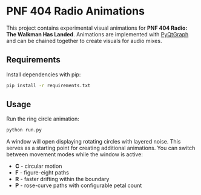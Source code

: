 # PNF 404 Radio Animations

This project contains experimental visual animations for **PNF 404 Radio: The Walkman Has Landed**. Animations are implemented with [PyQtGraph](https://www.pyqtgraph.org/) and can be chained together to create visuals for audio mixes.

## Requirements

Install dependencies with pip:

```bash
pip install -r requirements.txt
```

## Usage

Run the ring circle animation:

```bash
python run.py
```

A window will open displaying rotating circles with layered noise. This serves as a starting point for creating additional animations.
You can switch between movement modes while the window is active:

* **C** - circular motion
* **F** - figure-eight paths
* **R** - faster drifting within the boundary
* **P** - rose-curve paths with configurable petal count
